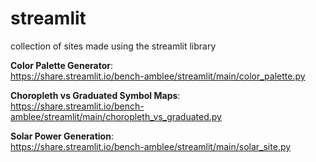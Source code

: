 # streamlit
collection of sites made using the streamlit library

**Color Palette Generator**:   
https://share.streamlit.io/bench-amblee/streamlit/main/color_palette.py     

**Choropleth vs Graduated Symbol Maps**:   
https://share.streamlit.io/bench-amblee/streamlit/main/choropleth_vs_graduated.py

**Solar Power Generation**:    
https://share.streamlit.io/bench-amblee/streamlit/main/solar_site.py
